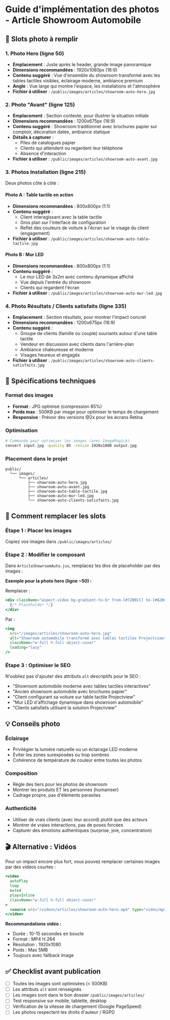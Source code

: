 # Guide d'implémentation des photos - Article Showroom Automobile

## 📸 Slots photo à remplir

### 1. **Photo Hero (ligne 50)**
- **Emplacement** : Juste après le header, grande image panoramique
- **Dimensions recommandées** : 1920x1080px (16:9)
- **Contenu suggéré** : Vue d'ensemble du showroom transformé avec les tables tactiles visibles, éclairage moderne, ambiance premium
- **Angle** : Vue large qui montre l'espace, les installations et l'atmosphère
- **Fichier à utiliser** : `/public/images/articles/showroom-auto-hero.jpg`

### 2. **Photo "Avant" (ligne 125)**
- **Emplacement** : Section contexte, pour illustrer la situation initiale
- **Dimensions recommandées** : 1200x675px (16:9)
- **Contenu suggéré** : Showroom traditionnel avec brochures papier sur comptoir, décoration datée, ambiance statique
- **Détails à capturer** :
  - Piles de catalogues papier
  - Clients qui attendent ou regardent leur téléphone
  - Absence d'interaction
- **Fichier à utiliser** : `/public/images/articles/showroom-auto-avant.jpg`

### 3. **Photos Installation (ligne 215)**
Deux photos côte à côte :

#### Photo A : Table tactile en action
- **Dimensions recommandées** : 800x800px (1:1)
- **Contenu suggéré** :
  - Client interagissant avec la table tactile
  - Gros plan sur l'interface de configuration
  - Reflet des couleurs de voiture à l'écran sur le visage du client (engagement)
- **Fichier à utiliser** : `/public/images/articles/showroom-auto-table-tactile.jpg`

#### Photo B : Mur LED
- **Dimensions recommandées** : 800x800px (1:1)
- **Contenu suggéré** :
  - Le mur LED de 3x2m avec contenu dynamique affiché
  - Vue depuis l'entrée du showroom
  - Clients qui regardent l'écran
- **Fichier à utiliser** : `/public/images/articles/showroom-auto-mur-led.jpg`

### 4. **Photo Résultats / Clients satisfaits (ligne 335)**
- **Emplacement** : Section résultats, pour montrer l'impact concret
- **Dimensions recommandées** : 1200x675px (16:9)
- **Contenu suggéré** :
  - Groupe de clients (famille ou couple) souriants autour d'une table tactile
  - Vendeur en discussion avec clients dans l'arrière-plan
  - Ambiance chaleureuse et moderne
  - Visages heureux et engagés
- **Fichier à utiliser** : `/public/images/articles/showroom-auto-clients-satisfaits.jpg`

## 🎨 Spécifications techniques

### Format des images
- **Format** : JPG optimisé (compression 85%)
- **Poids max** : 500KB par image pour optimiser le temps de chargement
- **Responsive** : Prévoir des versions @2x pour les écrans Retina

### Optimisation
```bash
# Commande pour optimiser les images (avec ImageMagick)
convert input.jpg -quality 85 -resize 1920x1080 output.jpg
```

### Placement dans le projet
```
public/
  └── images/
      └── articles/
          ├── showroom-auto-hero.jpg
          ├── showroom-auto-avant.jpg
          ├── showroom-auto-table-tactile.jpg
          ├── showroom-auto-mur-led.jpg
          └── showroom-auto-clients-satisfaits.jpg
```

## 🔧 Comment remplacer les slots

### Étape 1 : Placer les images
Copiez vos images dans `/public/images/articles/`

### Étape 2 : Modifier le composant
Dans `ArticleShowroomAuto.jsx`, remplacez les divs de placeholder par des images :

**Exemple pour la photo hero (ligne ~50) :**

Remplacer :
```jsx
<div className="aspect-video bg-gradient-to-br from-[#72B0CC] to-[#82BC6C] flex items-center justify-center">
  {/* Placeholder */}
</div>
```

Par :
```jsx
<img
  src="/images/articles/showroom-auto-hero.jpg"
  alt="Showroom automobile transformé avec tables tactiles Projectview"
  className="w-full h-full object-cover"
  loading="lazy"
/>
```

### Étape 3 : Optimiser le SEO
N'oubliez pas d'ajouter des attributs `alt` descriptifs pour le SEO :
- "Showroom automobile moderne avec tables tactiles interactives"
- "Ancien showroom automobile avec brochures papier"
- "Client configurant sa voiture sur table tactile Projectview"
- "Mur LED d'affichage dynamique dans showroom automobile"
- "Clients satisfaits utilisant la solution Projectview"

## 💡 Conseils photo

### Éclairage
- Privilégier la lumière naturelle ou un éclairage LED moderne
- Éviter les zones surexposées ou trop sombres
- Cohérence de température de couleur entre toutes les photos

### Composition
- Règle des tiers pour les photos de showroom
- Montrer les produits ET les personnes (humaniser)
- Cadrage propre, pas d'éléments parasites

### Authenticité
- Utiliser de vrais clients (avec leur accord) plutôt que des acteurs
- Montrer de vraies interactions, pas de poses forcées
- Capturer des émotions authentiques (surprise, joie, concentration)

## 🎬 Alternative : Vidéos

Pour un impact encore plus fort, vous pouvez remplacer certaines images par des vidéos courtes :

```jsx
<video
  autoPlay
  loop
  muted
  playsInline
  className="w-full h-full object-cover"
>
  <source src="/videos/articles/showroom-auto-hero.mp4" type="video/mp4" />
</video>
```

**Recommandations vidéo :**
- Durée : 10-15 secondes en boucle
- Format : MP4 H.264
- Résolution : 1920x1080
- Poids : Max 5MB
- Toujours avec fallback image

## ✅ Checklist avant publication

- [ ] Toutes les images sont optimisées (< 500KB)
- [ ] Les attributs `alt` sont renseignés
- [ ] Les images sont dans le bon dossier `/public/images/articles/`
- [ ] Test responsive sur mobile, tablette, desktop
- [ ] Vérification de la vitesse de chargement (Google PageSpeed)
- [ ] Les photos respectent les droits d'auteur / RGPD
